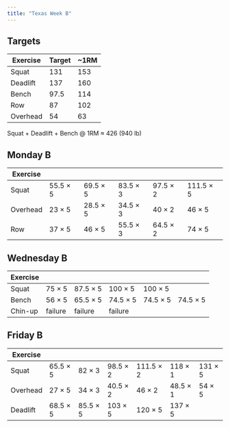 ```yaml
---
title: "Texas Week B"
---
```



## Targets

| Exercise | Target | ~1RM |
| ---      | ------ | ---- |
| Squat    | 131 | 153 |
| Deadlift | 137 | 160 |
| Bench    | 97.5 | 114 |
| Row      | 87 | 102 |
| Overhead | 54 | 63 |


Squat + Deadlift + Bench @ 1RM ≈ 426 (940 lb)
    
## Monday B

| Exercise |     |     |     |     |     |
| ---      | --- | --- | --- | --- | --- |
| Squat    | 55.5 × 5 | 69.5 × 5 | 83.5 × 3 | 97.5 × 2 | 111.5 × 5 | 111.5 × 5 | 111.5 × 5 | 111.5 × 5 | 111.5 × 5 |
| Overhead | 23 × 5 | 28.5 × 5 | 34.5 × 3 | 40 × 2 | 46 × 5 | 46 × 5 | 46 × 5 | 46 × 5 | 46 × 5 |
| Row      | 37 × 5 | 46 × 5 | 55.5 × 3 | 64.5 × 2 | 74 × 5 | 74 × 5 | 74 × 5 | 74 × 5 | 74 × 5 |

## Wednesday B

| Exercise |     |     |     |     |     |
| ---      | --- | --- | --- | --- | --- |
| Squat    | 75 × 5 | 87.5 × 5 | 100 × 5 | 100 × 5 |
| Bench    | 56 × 5 | 65.5 × 5 | 74.5 × 5 | 74.5 × 5 | 74.5 × 5 |
| Chin-up  | failure | failure | failure |

## Friday B

| Exercise |     |     |     |     |     |     |
| ---      | --- | --- | --- | --- | --- | --- |
| Squat    | 65.5 × 5 | 82 × 3 | 98.5 × 2 | 111.5 × 2 | 118 × 1 | 131 × 5 |
| Overhead | 27 × 5 | 34 × 3 | 40.5 × 2 | 46 × 2 | 48.5 × 1 | 54 × 5 |
| Deadlift | 68.5 × 5 | 85.5 × 5 | 103 × 5 | 120 × 5 | 137 × 5 |

